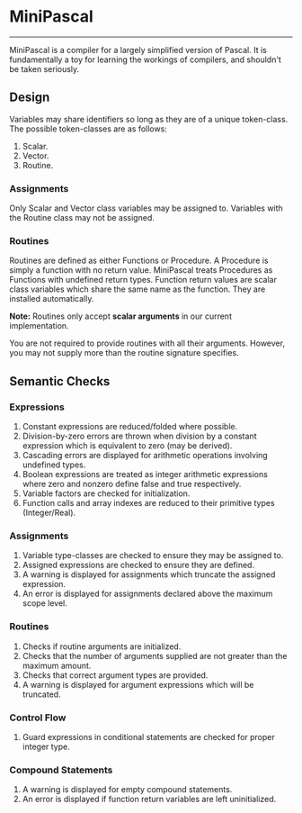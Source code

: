 # MiniPascal

***

MiniPascal is a compiler for a largely simplified version of Pascal. It is fundamentally a toy for learning the workings of compilers, and shouldn't be taken seriously. 

## Design 

Variables may share identifiers so long as they are of a unique token-class. The possible token-classes are as follows:
1. Scalar.
2. Vector.
3. Routine.

### Assignments
Only Scalar and Vector class variables may be assigned to. Variables with the Routine class may not be assigned.

### Routines 
Routines are defined as either Functions or Procedure. A Procedure is simply a function with no return value. MiniPascal
treats Procedures as Functions with undefined return types. Function return values are scalar class variables which share the same name as the function. They are installed automatically.

**Note:** Routines only accept **scalar arguments** in our current implementation.

You are not required to provide routines with all their arguments. However, you may not supply more than the routine signature specifies. 

## Semantic Checks

### Expressions
1. Constant expressions are reduced/folded where possible.
2. Division-by-zero errors are thrown when division by a constant expression which is equivalent to zero (may be derived).
4. Cascading errors are displayed for arithmetic operations involving undefined types.
5. Boolean expressions are treated as integer arithmetic expressions where zero and nonzero define false and true respectively.
6. Variable factors are checked for initialization.
7. Function calls and array indexes are reduced to their primitive types (Integer/Real).

### Assignments
1. Variable type-classes are checked to ensure they may be assigned to.
2. Assigned expressions are checked to ensure they are defined.
3. A warning is displayed for assignments which truncate the assigned expression.
4. An error is displayed for assignments declared above the maximum scope level. 

### Routines
1. Checks if routine arguments are initialized.
2. Checks that the number of arguments supplied are not greater than the maximum amount.
3. Checks that correct argument types are provided.
4. A warning is displayed for argument expressions which will be truncated.

### Control Flow
1. Guard expressions in conditional statements are checked for proper integer type.


### Compound Statements
1. A warning is displayed for empty compound statements.
2. An error is displayed if function return variables are left uninitialized.

###